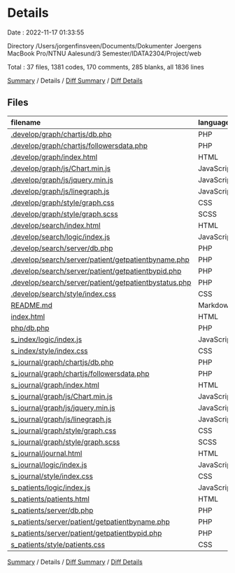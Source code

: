 # Details

Date : 2022-11-17 01:33:55

Directory /Users/jorgenfinsveen/Documents/Dokumenter  Joergens MacBook Pro/NTNU Aalesund/3 Semester/IDATA2304/Project/web

Total : 37 files,  1381 codes, 170 comments, 285 blanks, all 1836 lines

[Summary](results.md) / Details / [Diff Summary](diff.md) / [Diff Details](diff-details.md)

## Files
| filename | language | code | comment | blank | total |
| :--- | :--- | ---: | ---: | ---: | ---: |
| [.develop/graph/chartjs/db.php](/.develop/graph/chartjs/db.php) | PHP | 8 | 9 | 3 | 20 |
| [.develop/graph/chartjs/followersdata.php](/.develop/graph/chartjs/followersdata.php) | PHP | 15 | 6 | 13 | 34 |
| [.develop/graph/index.html](/.develop/graph/index.html) | HTML | 19 | 1 | 1 | 21 |
| [.develop/graph/js/Chart.min.js](/.develop/graph/js/Chart.min.js) | JavaScript | 6 | 9 | 0 | 15 |
| [.develop/graph/js/jquery.min.js](/.develop/graph/js/jquery.min.js) | JavaScript | 4 | 1 | 0 | 5 |
| [.develop/graph/js/linegraph.js](/.develop/graph/js/linegraph.js) | JavaScript | 125 | 0 | 12 | 137 |
| [.develop/graph/style/graph.css](/.develop/graph/style/graph.css) | CSS | 48 | 0 | 9 | 57 |
| [.develop/graph/style/graph.scss](/.develop/graph/style/graph.scss) | SCSS | 25 | 0 | 6 | 31 |
| [.develop/search/index.html](/.develop/search/index.html) | HTML | 26 | 0 | 3 | 29 |
| [.develop/search/logic/index.js](/.develop/search/logic/index.js) | JavaScript | 17 | 0 | 11 | 28 |
| [.develop/search/server/db.php](/.develop/search/server/db.php) | PHP | 8 | 9 | 3 | 20 |
| [.develop/search/server/patient/getpatientbyname.php](/.develop/search/server/patient/getpatientbyname.php) | PHP | 30 | 0 | 9 | 39 |
| [.develop/search/server/patient/getpatientbypid.php](/.develop/search/server/patient/getpatientbypid.php) | PHP | 30 | 0 | 9 | 39 |
| [.develop/search/server/patient/getpatientbystatus.php](/.develop/search/server/patient/getpatientbystatus.php) | PHP | 26 | 0 | 6 | 32 |
| [.develop/search/style/index.css](/.develop/search/style/index.css) | CSS | 138 | 1 | 23 | 162 |
| [README.md](/README.md) | Markdown | 1 | 0 | 1 | 2 |
| [index.html](/index.html) | HTML | 70 | 23 | 9 | 102 |
| [php/db.php](/php/db.php) | PHP | 8 | 9 | 3 | 20 |
| [s_index/logic/index.js](/s_index/logic/index.js) | JavaScript | 5 | 24 | 5 | 34 |
| [s_index/style/index.css](/s_index/style/index.css) | CSS | 117 | 1 | 20 | 138 |
| [s_journal/graph/chartjs/db.php](/s_journal/graph/chartjs/db.php) | PHP | 8 | 9 | 3 | 20 |
| [s_journal/graph/chartjs/followersdata.php](/s_journal/graph/chartjs/followersdata.php) | PHP | 14 | 6 | 14 | 34 |
| [s_journal/graph/index.html](/s_journal/graph/index.html) | HTML | 0 | 23 | 0 | 23 |
| [s_journal/graph/js/Chart.min.js](/s_journal/graph/js/Chart.min.js) | JavaScript | 6 | 9 | 0 | 15 |
| [s_journal/graph/js/jquery.min.js](/s_journal/graph/js/jquery.min.js) | JavaScript | 4 | 1 | 0 | 5 |
| [s_journal/graph/js/linegraph.js](/s_journal/graph/js/linegraph.js) | JavaScript | 128 | 0 | 13 | 141 |
| [s_journal/graph/style/graph.css](/s_journal/graph/style/graph.css) | CSS | 49 | 0 | 13 | 62 |
| [s_journal/graph/style/graph.scss](/s_journal/graph/style/graph.scss) | SCSS | 25 | 0 | 6 | 31 |
| [s_journal/journal.html](/s_journal/journal.html) | HTML | 67 | 2 | 10 | 79 |
| [s_journal/logic/index.js](/s_journal/logic/index.js) | JavaScript | 8 | 0 | 3 | 11 |
| [s_journal/style/index.css](/s_journal/style/index.css) | CSS | 75 | 0 | 19 | 94 |
| [s_patients/logic/index.js](/s_patients/logic/index.js) | JavaScript | 19 | 6 | 10 | 35 |
| [s_patients/patients.html](/s_patients/patients.html) | HTML | 58 | 11 | 8 | 77 |
| [s_patients/server/db.php](/s_patients/server/db.php) | PHP | 8 | 9 | 3 | 20 |
| [s_patients/server/patient/getpatientbyname.php](/s_patients/server/patient/getpatientbyname.php) | PHP | 25 | 0 | 6 | 31 |
| [s_patients/server/patient/getpatientbypid.php](/s_patients/server/patient/getpatientbypid.php) | PHP | 25 | 0 | 7 | 32 |
| [s_patients/style/patients.css](/s_patients/style/patients.css) | CSS | 136 | 1 | 24 | 161 |

[Summary](results.md) / Details / [Diff Summary](diff.md) / [Diff Details](diff-details.md)